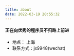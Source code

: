```yaml
---
title: about
date: 2022-03-19 20:55:32
---
```


#### 正在向优秀的程序员不归路上前进

- 地点： 上海
- 联系方式：jx9948(wechat)
